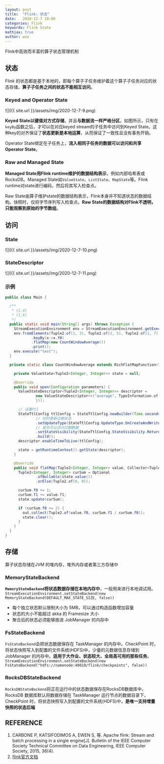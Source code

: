 ```yaml
---
layout: post
title:  "Flink: 状态"
date:   2020-12-7 10:00
categories: Flink
keywords: Flink State
mathjax: true
author: wzx
---
```


Flink中高效而丰富的算子状态管理机制



## 状态

Flink 的状态都是基于本地的，即每个算子子任务维护着这个算子子任务对应的状态存储，**算子子任务之间的状态不能相互访问**。

### Keyed and Operator State

![]({{ site.url }}/assets/img/2020-12-7-9.png)

**Keyed State以键值对方式存储**，并且**与数据流一样严格分区**。如图所示，只有在`keyBy`函数之后，才可以在对应keyed stream的子任务中访问到Keyed State。这种key的对齐保证了**状态更新是本地运算**，从而保证了一致性且没有事务开销。

Operator State绑定在子任务上，**流入相同子任务的数据可以访问和共享Operator State**。


### Raw and Managed State

**Managed State用Flink runtime维护的数据结构表示**，例如内部哈希表或RocksDB。Managed State如`ValueState`、`ListState`、`MapState`等。Flink runtime对state进行编码，然后将其写入检查点。

Raw State由算子维护state的数据结构表示，Flink本身并不知道状态的数据结构。快照时，仅将字节序列写入检查点。**Raw State的数据结构对Flink不透明，只能观察到原始的字节数组**。

## 访问

### State
![]({{ site.url }}/assets/img/2020-12-7-10.png)

### StateDescriptor
![]({{ site.url }}/assets/img/2020-12-7-11.png)

### 示例

```java
public class Main {

  /**
   * (1,4)
   * (1,6)
   */
  public static void main(String[] args) throws Exception {
    StreamExecutionEnvironment env = StreamExecutionEnvironment.getExecutionEnvironment();
    env.fromElements(Tuple2.of(1, 3), Tuple2.of(1, 5), Tuple2.of(1, 7), Tuple2.of(1, 5), Tuple2.of(1, 2))
            .keyBy(x->x.f0)
            .flatMap(new CountWindowAverage())
            .print();
    env.execute("test");
  }

  private static class CountWindowAverage extends RichFlatMapFunction<Tuple2<Integer, Integer>, Tuple2<Integer, Integer>> {

    private ValueState<Tuple2<Integer, Integer>> state = null;

    @Override
    public void open(Configuration parameters) {
      ValueStateDescriptor<Tuple2<Integer, Integer>> descriptor =
              new ValueStateDescriptor<>("average", TypeInformation.of(new TypeHint<Tuple2<Integer, Integer>>() {
              }));

      // 设置ttl
      StateTtlConfig ttlConfig = StateTtlConfig.newBuilder(Time.seconds(10))
              // 何时更新过期状态
              .setUpdateType(StateTtlConfig.UpdateType.OnCreateAndWrite)
              // 是否可以访问过期数据
              .setStateVisibility(StateTtlConfig.StateVisibility.ReturnExpiredIfNotCleanedUp)
              .build();
      descriptor.enableTimeToLive(ttlConfig);

      state = getRuntimeContext().getState(descriptor);
    }

    @Override
    public void flatMap(Tuple2<Integer, Integer> value, Collector<Tuple2<Integer, Integer>> out) throws Exception {
      Tuple2<Integer, Integer> curSum = Optional
              .ofNullable(state.value())
              .orElse(Tuple2.of(0, 0));

      curSum.f0 += 1;
      curSum.f1 += value.f1;
      state.update(curSum);

      if (curSum.f0 >= 2) {
        out.collect(Tuple2.of(value.f0, curSum.f1 / curSum.f0));
        state.clear();
      }
    }
  }
}
```

## 存储

算子状态存储在JVM 的堆内存，堆外内存或者第三方存储中

### MemoryStateBackend
**`MemoryStateBackend`将状态数据存储在本地内存中**，一般用来进行本地调试用。`StreamExecutionEnvironment.setStateBackend(new MemoryStateBackend(DEFAULT_MAX_STATE_SIZE, false))`

- 每个独立状态默认限制大小为 5MB，可以通过构造函数增加容量
- 状态的大小不能超过 akka 的 Framesize 大小
- 聚合后的状态必须能够放进 JobManager 的内存中

### FsStateBackend
`FsStateBackend`会把状态数据保存在 TaskManager 的内存中。CheckPoint 时，将状态快照写入到配置的文件系统(HDFS)中，少量的元数据信息存储到 JobManager 的内存中。**适用于大作业、状态较大、全局高可用的那些任务**。`StreamExecutionEnvironment.setStateBackend(new FsStateBackend("hdfs://namenode:40010/flink/checkpoints", false))`

### RocksDBStateBackend
`RocksDBStateBackend`将正在运行中的状态数据保存在RocksDB数据库中，RocksDB 数据库默认将数据存储在 TaskManager 运行节点的数据目录下，CheckPoint 时，将状态快照写入到配置的文件系统(HDFS)中，**是唯一支持增量快照的状态后端**

## REFERENCE

1. CARBONE P, KATSIFODIMOS A, EWEN S, 等. Apache flink: Stream and batch processing in a single engine[J]. Bulletin of the IEEE Computer Society Technical Committee on Data Engineering, IEEE Computer Society, 2015, 36(4). 
2. [flink官方文档](https://ci.apache.org/projects/flink/flink-docs-release-1.10/)